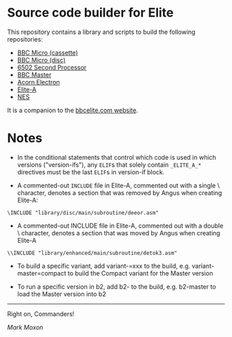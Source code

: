 # Source code builder for Elite

This repository contains a library and scripts to build the following repositories:

* [BBC Micro (cassette)](https://github.com/markmoxon/cassette-elite-beebasm)
* [BBC Micro (disc)](https://github.com/markmoxon/disc-elite-beebasm)
* [6502 Second Processor](https://github.com/markmoxon/6502sp-elite-beebasm)
* [BBC Master](https://github.com/markmoxon/master-elite-beebasm)
* [Acorn Electron](https://github.com/markmoxon/electron-elite-beebasm)
* [Elite-A](https://github.com/markmoxon/elite-a-beebasm)
* [NES](https://github.com/markmoxon/nes-elite-beebasm)

It is a companion to the [bbcelite.com website](https://www.bbcelite.com).

# Notes

* In the conditional statements that control which code is used in which versions ("version-ifs"), any `ELIF`s that solely contain `_ELITE_A_*` directives must be the last `ELIF`s in version-if block.

* A commented-out `INCLUDE` file in Elite-A, commented out with a single \ character, denotes a section that was removed by Angus when creating Elite-A:

```
\INCLUDE "library/disc/main/subroutine/deeor.asm"
```

* A commented-out INCLUDE file in Elite-A, commented out with a double \ character, denotes a section that was moved by Angus when creating Elite-A

```
\\INCLUDE "library/enhanced/main/subroutine/detok3.asm"
```

* To build a specific variant, add variant-<version>=xxx to the build, e.g. variant-master=compact to build the Compact variant for the Master version

* To run a specific version in b2, add b2-<version> to the build, e.g. b2-master to load the Master version into b2

---

Right on, Commanders!

_Mark Moxon_